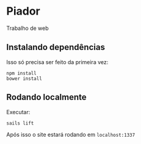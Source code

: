 # Piador

Trabalho de web

## Instalando dependências

Isso só precisa ser feito da primeira vez:
```
npm install
bower install
```

## Rodando localmente

Executar:
```
sails lift
```

Após isso o site estará rodando em `localhost:1337`
